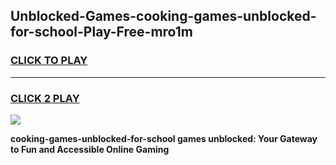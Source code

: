 
## Unblocked-Games-cooking-games-unblocked-for-school-Play-Free-mro1m
<h3>
<a href="https://premium76.site?title=cooking-games-unblocked-for-school&ref=22A">CLICK TO PLAY</a></h3>
<hr>

<h3>
<a href="https://premium76.site?title=cooking-games-unblocked-for-school&ref=22A">CLICK 2 PLAY</a>
  
</h3>

<a href="https://premium76.site?title=cooking-games-unblocked-for-school&ref=22A"><img src="https://clearcache.store/games.png"></a>


**cooking-games-unblocked-for-school games unblocked: Your Gateway to Fun and Accessible Online Gaming**
